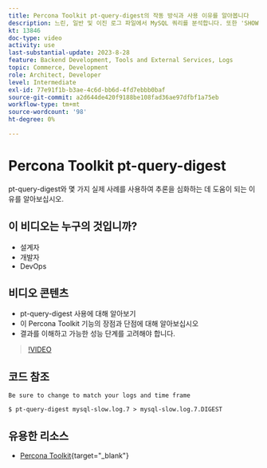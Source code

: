 ```yaml
---
title: Percona Toolkit pt-query-digest의 작동 방식과 사용 이유를 알아봅니다
description: 느린, 일반 및 이진 로그 파일에서 MySQL 쿼리를 분석합니다. 또한 'SHOW PROCESSLIST'의 쿼리와 tcpdump의 MySQL 프로토콜 데이터를 분석할 수 있습니다.
kt: 13846
doc-type: video
activity: use
last-substantial-update: 2023-8-28
feature: Backend Development, Tools and External Services, Logs
topic: Commerce, Development
role: Architect, Developer
level: Intermediate
exl-id: 77e91f1b-b3ae-4c6d-bb6d-4fd7ebbb0baf
source-git-commit: a2d644de420f9188be108fad36ae97dfbf1a75eb
workflow-type: tm+mt
source-wordcount: '98'
ht-degree: 0%

---
```


# Percona Toolkit pt-query-digest

pt-query-digest와 몇 가지 실제 사례를 사용하여 추론을 심화하는 데 도움이 되는 이유를 알아보십시오.

## 이 비디오는 누구의 것입니까?

- 설계자
- 개발자
- DevOps

## 비디오 콘텐츠

- pt-query-digest 사용에 대해 알아보기
- 이 Percona Toolkit 기능의 장점과 단점에 대해 알아보십시오
- 결과를 이해하고 가능한 성능 단계를 고려해야 합니다.

>[!VIDEO](https://video.tv.adobe.com/v/3423480?learn=on)

## 코드 참조

```MYSQL
Be sure to change to match your logs and time frame

$ pt-query-digest mysql-slow.log.7 > mysql-slow.log.7.DIGEST
```

## 유용한 리소스

- [Percona Toolkit](https://docs.percona.com/percona-toolkit/pt-query-digest.html){target="_blank"}

